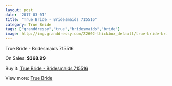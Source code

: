 ```yaml
---
layout: post
date: '2017-03-01'
title: "True Bride - Bridesmaids 715516"
category: True Bride
tags: ["granddressy","true","bridesmaids","bride"]
image: http://img.granddressy.com/22602-thickbox_default/true-bride-bridesmaids-715516.jpg
---
```

True Bride - Bridesmaids 715516

On Sales: **$368.99**
<a href="https://www.granddressy.com/en/true-bride/21550-true-bride-bridesmaids-715516.html"><amp-img layout="responsive" width="600" height="600" src="//img.granddressy.com/22602-thickbox_default/true-bride-bridesmaids-715516.jpg" alt="True Bride - Bridesmaids 715516 0" /></a>

Buy it: [True Bride - Bridesmaids 715516](https://www.granddressy.com/en/true-bride/21550-true-bride-bridesmaids-715516.html "True Bride - Bridesmaids 715516")

View more: [True Bride](https://www.granddressy.com/en/358-true-bride "True Bride")